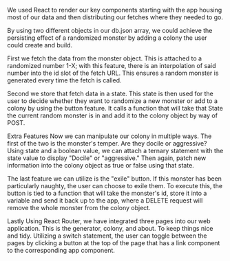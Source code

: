 We used React to render our key components starting with the app housing most of our data and then distributing our fetches where they needed to go.
 
By using two different objects in our db.json array, we could achieve the persisting effect of a randomized monster by adding a colony the user could create and build.
 
First
   we fetch the data from the monster object. This is attached to a randomized number 1-X; with this feature, there is an interpolation of said number into the id slot of the fetch URL. This ensures a random monster is generated every time the fetch is called.
 
Second
   we store that fetch data in a state. This state is then used for the user to decide whether they want to randomize a new monster or add to a colony by using the button feature. It calls a function that will take that State the current random monster is in and add it to the colony object by way of POST.
 
Extra Features
   Now we can manipulate our colony in multiple ways. The first of the two is the monster's temper. Are they docile or aggressive? Using state and a boolean value, we can attach a ternary statement with the state value to display "Docile" or "aggressive." Then again, patch new information into the colony object as true or false using that state.
 
   The last feature we can utilize is the "exile" button. If this monster has been particularly naughty, the user can choose to exile them. To execute this, the button is tied to a function that will take the monster's id, store it into a variable and send it back up to the app, where a DELETE request will remove the whole monster from the colony object.
 
Lastly
   Using React Router, we have integrated three pages into our web application. This is the generator, colony, and about. To keep things nice and tidy. Utilizing a switch statement, the user can toggle between the pages by clicking a button at the top of the page that has a link component to the corresponding app component.
